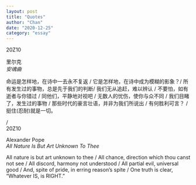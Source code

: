 ```yaml
---
layout: post
title: "Quotes"
author: "Chan"
date: "2020-12-25"
category: "essay"
---
```


<div class="entries">
  <div id="20Z10" class="entry book">
     <span class="time">20Z10</span>
     <span class="left"></span>
     <span class="middle"><p><span>里尔克</span><br><span><i>安魂曲</i></span></p></span>
     <span class="right"><p>
     命运是怎样地，在诗中一去永不复返 /
     它是怎样地，在诗中成为模糊的影象？/  
     所有发生过的事物，总是先于我们的判断/ 
     我们无从追赶，难以辨认 /
     不要怕，如有逝者与你错过 / 
     同他们，平静地对视吧 /
     无数人的忧伤，使你与众不同 / 
     我们目睹了，发生过的事物  /
     那些时代的豪言壮语，并非为我们所说出 /
     有何胜利可言？ /
     挺住(忍耐)就是一切。</p></span> /
  </div>
  <div id="20Z10-1" class="entry book">
     <span class="time">20Z10</span>
     <span class="left"></span>
     <span class="middle"><p><span>Alexander Pope</span><br><span><i>All Nature Is But Art Unknown To Thee</i></span></p></span>
     <span class="right"><p>
All nature is but art unknown to thee /    
All chance, direction which thou canst not see /    
All discord, harmony not understood /    
All partial evil, universal good   / 
And, spite of pride, in erring reason’s spite /   
One truth is clear, “Whatever IS, is RIGHT.”</p></span>
  </div>
</div>
